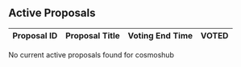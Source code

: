 ## Active Proposals

| Proposal ID | Proposal Title | Voting End Time | VOTED |
|-------------|----------------|-----------------|-------|
 
No current active proposals found for cosmoshub
